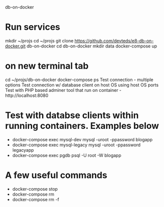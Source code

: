 db-on-docker


# Run services
mkdir ~/projs
cd ~/projs
git clone https://github.com/devteds/e8-db-on-docker.git db-on-docker
cd db-on-docker
mkdir data
docker-compose up

# on new terminal tab
cd ~/projs/db-on-docker
docker-compose ps
Test connection - multiple options
Test connection w/ database client on host OS using host OS ports
Test with PHP based adminer tool that run on container - http://localhost:8080

# Test with databse clients within running containers. Examples below

* docker-compose exec mysql-dev mysql -uroot -ppassword blogapp
* docker-compose exec mysql-legacy mysql -uroot -ppassword legacyapp
* docker-compose exec pgdb psql -U root -W blogapp

# A few useful commands
- docker-compose stop
- docker-compose rm
- docker-compose rm -f 
